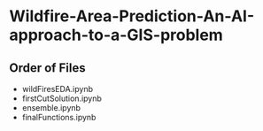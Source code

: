 # Wildfire-Area-Prediction-An-AI-approach-to-a-GIS-problem

## Order of Files
* wildFiresEDA.ipynb
* firstCutSolution.ipynb
* ensemble.ipynb
* finalFunctions.ipynb
